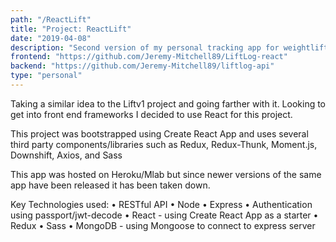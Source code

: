 ```yaml
---
path: "/ReactLift"
title: "Project: ReactLift"
date: "2019-04-08"
description: "Second version of my personal tracking app for weightlifting built with React"
frontend: "https://github.com/Jeremy-Mitchell89/LiftLog-react"
backend: "https://github.com/Jeremy-Mitchell89/liftlog-api"
type: "personal"
---
```


Taking a similar idea to the Liftv1 project and going farther with it. Looking to get into front end frameworks I decided to use React
for this project.

This project was bootstrapped using Create React App and uses several third party components/libraries such as Redux, Redux-Thunk, Moment.js, Downshift,
Axios, and Sass

This app was hosted on Heroku/Mlab but since newer versions of the same app have been released it has been taken down.

Key Technologies used:
• RESTful API
• Node
• Express
• Authentication using passport/jwt-decode
• React - using Create React App as a starter
• Redux
• Sass
• MongoDB - using Mongoose to connect to express server
